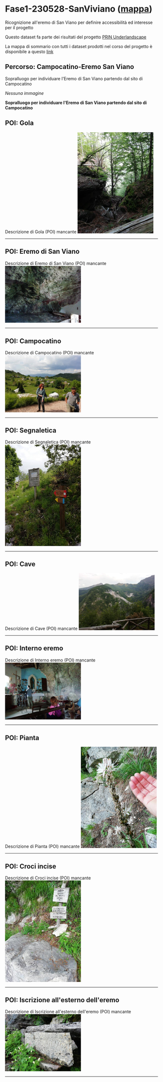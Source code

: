 # Fase1-230528-SanViviano ([mappa](https://umap.openstreetmap.fr/it/map/fase1-230528-sanviviano_1041691))
Ricognizione all'eremo di San Viano per definire accessibilità ed interesse per il progetto

Questo dataset fa parte dei risultati del progetto [PRIN Underlandscape](https://sites.google.com/view/prin-underlandscape/)

La mappa di sommario con tutti i dataset prodotti nel corso del progetto è disponibile a questo [link](https://umap.openstreetmap.fr/it/map/sommario_1044830)

## Percorso: Campocatino-Eremo San Viano
Sopralluogo per individuare l'Eremo di San Viano partendo dal sito di Campocatino

*Nessuna immagine* 

**Sopralluogo per individuare l'Eremo di San Viano partendo dal sito di Campocatino**
## POI: Gola
Descrizione di Gola (POI) mancante
[<img src=vignettes/d388a589-ef4d-4be9-b2ff-369dd104b006.jpg width='250'/>](d388a589-ef4d-4be9-b2ff-369dd104b006.jpg) 

****
## POI: Eremo di San Viano
Descrizione di Eremo di San Viano (POI) mancante
[<img src=vignettes/d1ab2902-c490-4f56-b9cd-69385375535c.jpg width='250'/>](d1ab2902-c490-4f56-b9cd-69385375535c.jpg) 

****
## POI: Campocatino
Descrizione di Campocatino (POI) mancante
[<img src=vignettes/9ec1e84a-de2a-4ce2-810b-15662a5408ab.jpg width='250'/>](9ec1e84a-de2a-4ce2-810b-15662a5408ab.jpg) 

****
## POI: Segnaletica
Descrizione di Segnaletica (POI) mancante
[<img src=vignettes/fb29c922-e6ac-425f-b397-fdfb4c63ed36.jpg width='250'/>](fb29c922-e6ac-425f-b397-fdfb4c63ed36.jpg) 

****
## POI: Cave
Descrizione di Cave (POI) mancante
[<img src=vignettes/180d5cf5-cb61-4bea-8dc3-5974df0fd770.jpg width='250'/>](180d5cf5-cb61-4bea-8dc3-5974df0fd770.jpg) 

****
## POI: Interno eremo
Descrizione di Interno eremo (POI) mancante
[<img src=vignettes/5bf2b8da-7e88-433d-a0c9-0d2e3060fe6d.jpg width='250'/>](5bf2b8da-7e88-433d-a0c9-0d2e3060fe6d.jpg) 

****
## POI: Pianta
Descrizione di Pianta (POI) mancante
[<img src=vignettes/3cb86e42-2774-4181-90a5-bf12d861c2e0.jpg width='250'/>](3cb86e42-2774-4181-90a5-bf12d861c2e0.jpg) 

****
## POI: Croci incise
Descrizione di Croci incise (POI) mancante
[<img src=vignettes/87debb88-9ee5-4431-b311-e37b0b5933b7.jpg width='250'/>](87debb88-9ee5-4431-b311-e37b0b5933b7.jpg) 

****
## POI: Iscrizione all'esterno dell'eremo
Descrizione di Iscrizione all'esterno dell'eremo (POI) mancante
[<img src=vignettes/6ef5c225-3f6b-447b-b591-198875146613.jpg width='250'/>](6ef5c225-3f6b-447b-b591-198875146613.jpg) 

****
